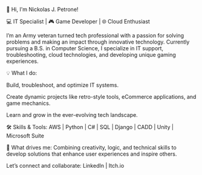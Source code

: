 👋 Hi, I'm Nickolas J. Petrone!

💻 IT Specialist | 🎮 Game Developer | 🌐 Cloud Enthusiast

I’m an Army veteran turned tech professional with a passion for solving problems and making an impact through innovative technology. Currently pursuing a B.S. in Computer Science, I specialize in IT support, troubleshooting, cloud technologies, and developing unique gaming experiences.

💡 What I do:

Build, troubleshoot, and optimize IT systems.

Create dynamic projects like retro-style tools, eCommerce applications, and game mechanics.

Learn and grow in the ever-evolving tech landscape.

🛠️ Skills & Tools: AWS | Python | C# | SQL | Django | CADD | Unity | Microsoft Suite

🎯 What drives me: Combining creativity, logic, and technical skills to develop solutions that enhance user experiences and inspire others.

Let’s connect and collaborate: LinkedIn | Itch.io
